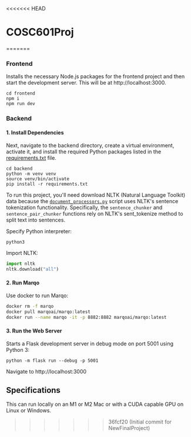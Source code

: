 <<<<<<< HEAD
# COSC601Proj
=======
### Frontend

Installs the necessary Node.js packages for the frontend project and then start the development server. This will be at http://localhost:3000.
```
cd frontend
npm i
npm run dev
```

### Backend

#### 1. Install Dependencies
Next, navigate to the backend directory, create a virtual environment, activate it, and install the required Python packages listed in the [requirements.txt](/backend/requirements.txt) file.

```
cd backend
python -m venv venv
source venv/bin/activate
pip install -r requirements.txt
```

To run this project, you'll need download NLTK (Natural Language Toolkit) data because the [`document_processors.py`](/backend/document_processors.py) script uses NLTK's sentence tokenization functionality. Specifically, the `sentence_chunker` and `sentence_pair_chunker` functions rely on NLTK's sent_tokenize method to split text into sentences.

Specify Python interpreter:
```
python3
```
Import NLTK:
```python
import nltk
nltk.download("all")
```

#### 2. Run Marqo
Use docker to run Marqo:

```bash
docker rm -f marqo
docker pull marqoai/marqo:latest
docker run --name marqo -it -p 8882:8882 marqoai/marqo:latest
```


#### 3. Run the Web Server
Starts a Flask development server in debug mode on port 5001 using Python 3:
```
python -m flask run --debug -p 5001
```

Navigate to http://localhost:3000


## Specifications
This can run locally on an M1 or M2 Mac or with a CUDA capable GPU on Linux or Windows.
>>>>>>> 36fcf20 (Initial commit for NewFinalProject)
